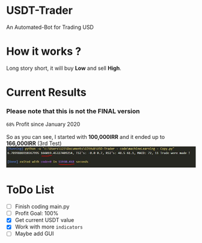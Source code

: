 # USDT-Trader
An Automated-Bot for Trading USD

# How it works ?
Long story short, it will buy **Low** and sell **High**.

# Current Results
### Please note that this is not the FINAL version
`68%` Profit since January 2020
<br>
<br>
So as you can see, I started with **100,000IRR** and it ended up to **166,000IRR** (3rd Test)
<img src="imgs/test3.JPG">
# ToDo List
- [ ] Finish coding main.py
- [ ] Profit Goal: 100%
- [X] Get current USDT value
- [X] Work with more `indicators`
- [ ] Maybe add GUI
